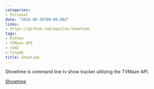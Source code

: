 ```yaml
---
categories:
- Personal
date: "2016-08-26T00:00:00Z"
links:
- https://github.com/aquilax/showtime
tags:
- Python
- TVMaze API
- cmd2
- tinydb
title: Showtime
---
```


Showtime is command line tv show tracker utilizing the TVMaze API.

[Showtime](https://github.com/aquilax/showtime)
